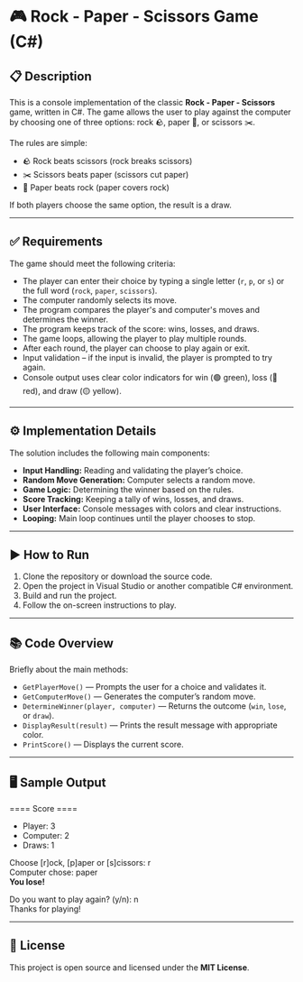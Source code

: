 # 🎮 Rock - Paper - Scissors Game (C#)

## 📋 Description

This is a console implementation of the classic **Rock - Paper - Scissors** game, written in C#. The game allows the user to play against the computer by choosing one of three options: rock 🪨, paper 📄, or scissors ✂️.

The rules are simple:

- 🪨 Rock beats scissors (rock breaks scissors)
- ✂️ Scissors beats paper (scissors cut paper)
- 📄 Paper beats rock (paper covers rock)

If both players choose the same option, the result is a draw.

---

## ✅ Requirements

The game should meet the following criteria:

- The player can enter their choice by typing a single letter (`r`, `p`, or `s`) or the full word (`rock`, `paper`, `scissors`).
- The computer randomly selects its move.
- The program compares the player's and computer's moves and determines the winner.
- The program keeps track of the score: wins, losses, and draws.
- The game loops, allowing the player to play multiple rounds.
- After each round, the player can choose to play again or exit.
- Input validation – if the input is invalid, the player is prompted to try again.
- Console output uses clear color indicators for win (🟢 green), loss (🔴 red), and draw (🟡 yellow).

---

## ⚙️ Implementation Details

The solution includes the following main components:

- **Input Handling:** Reading and validating the player’s choice.
- **Random Move Generation:** Computer selects a random move.
- **Game Logic:** Determining the winner based on the rules.
- **Score Tracking:** Keeping a tally of wins, losses, and draws.
- **User Interface:** Console messages with colors and clear instructions.
- **Looping:** Main loop continues until the player chooses to stop.

---

## ▶️ How to Run

1. Clone the repository or download the source code.
2. Open the project in Visual Studio or another compatible C# environment.
3. Build and run the project.
4. Follow the on-screen instructions to play.

---

## 📚 Code Overview

Briefly about the main methods:

- `GetPlayerMove()` — Prompts the user for a choice and validates it.
- `GetComputerMove()` — Generates the computer’s random move.
- `DetermineWinner(player, computer)` — Returns the outcome (`win`, `lose`, or `draw`).
- `DisplayResult(result)` — Prints the result message with appropriate color.
- `PrintScore()` — Displays the current score.

---

## 🖥 Sample Output
==== Score ====
 - Player: 3  
 - Computer: 2  
 - Draws: 1  

Choose [r]ock, [p]aper or [s]cissors: r  
Computer chose: paper  
**You lose!**

Do you want to play again? (y/n): n  
Thanks for playing!



---

## 📄 License

This project is open source and licensed under the **MIT License**.
